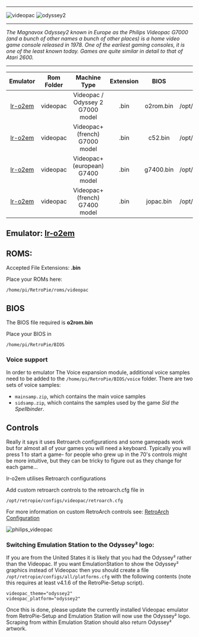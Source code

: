 ***
![videopac](https://cloud.githubusercontent.com/assets/10035308/12212914/3db2135a-b62d-11e5-8bc8-314eef1f117f.png)
![odyssey2](https://cloud.githubusercontent.com/assets/10035308/12213667/802575ea-b639-11e5-837d-354e3f6be631.png)
***
_The Magnavox Odyssey2 known in Europe as the Philips Videopac G7000 (and a bunch of other names a bunch of other places) is a home video game console released in 1978. One of the earliest gaming consoles, it is one of the least known today. Games are quite similar in detail to that of Atari 2600._
***

| Emulator | Rom Folder | Machine Type | Extension | BIOS |  Controller Config |
| :---: | :---: | :---: | :---: | :---: | :---: |
| [lr-o2em](https://github.com/libretro/libretro-o2em) | videopac  | Videopac / Odyssey 2 G7000 model | .bin | o2rom.bin | /opt/retropie/configs/videopac/retroarch.cfg |
| [lr-o2em](https://github.com/libretro/libretro-o2em) | videopac  | Videopac+ (french) G7000 model | .bin | c52.bin | /opt/retropie/configs/videopac/retroarch.cfg |
| [lr-o2em](https://github.com/libretro/libretro-o2em) | videopac  | Videopac+ (european) G7400  model | .bin | g7400.bin | /opt/retropie/configs/videopac/retroarch.cfg |
| [lr-o2em](https://github.com/libretro/libretro-o2em) | videopac  | Videopac+ (french) G7400  model | .bin | jopac.bin | /opt/retropie/configs/videopac/retroarch.cfg |

## Emulator: [lr-o2em](https://github.com/libretro/libretro-o2em)

## ROMS: 

Accepted File Extensions: **.bin**

Place your ROMs here:
```
/home/pi/RetroPie/roms/videopac
```

## BIOS

The BIOS file required is **o2rom.bin**

Place your BIOS in
```
/home/pi/RetroPie/BIOS
```

### Voice support

In order to emulator The Voice expansion module, additional voice samples need to be added to the `/home/pi/RetroPie/BIOS/voice` folder. There are two sets of voice samples: 
 
 * `mainsamp.zip`, which contains the main voice samples
 * `sidsamp.zip`,  which contains the samples used by the game _Sid the Spellbinder_. 
 
## Controls

Really it says it uses Retroarch configurations and some gamepads work but for almost all of your games you will need a keyboard. Typically you will press 1 to start a game- for people who grew up in the 70's controls might be more intuitive, but they can be tricky to figure out as they change for each game...

lr-o2em utilises Retroarch configurations

Add custom retroarch controls to the retroarch.cfg file in
```shell
/opt/retropie/configs/videopac/retroarch.cfg
```
For more information on custom RetroArch controls see: [RetroArch Configuration](RetroArch-Configuration)

![philips_videopac](https://cloud.githubusercontent.com/assets/10035308/8192731/79eeaea2-142d-11e5-924d-9d284d280981.png)

### Switching Emulation Station to the Odyssey² logo:

If you are from the United States it is likely that you had the Odyssey² rather than the Videopac. If you want EmulationStation to show the Odyssey² graphics instead of Videopac then you should create a file `/opt/retropie/configs/all/platforms.cfg` with the following contents (note this requires at least v4.1.6 of the RetroPie-Setup script).

```
videopac_theme="odyssey2"
videopac_platform="odyssey2"
```

Once this is done, please update the currently installed Videopac emulator from RetroPie-Setup and Emulation Station will now use the Odyssey² logo. Scraping from within Emulation Station should also return Odyssey² artwork.
